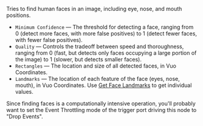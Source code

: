 Tries to find human faces in an image, including eye, nose, and mouth positions.

   - `Minimum Confidence` — The threshold for detecting a face, ranging from 0 (detect more faces, with more false positives) to 1 (detect fewer faces, with fewer false positives).
   - `Quality` — Controls the tradeoff between speed and thoroughness, ranging from 0 (fast, but detects only faces occupying a large portion of the image) to 1 (slower, but detects smaller faces).
   - `Rectangles` — The location and size of all detected faces, in Vuo Coordinates.
   - `Landmarks` — The location of each feature of the face (eyes, nose, mouth), in Vuo Coordinates.  Use [Get Face Landmarks](vuo-node://vuo.image.get.face) to get individual values.

Since finding faces is a computationally intensive operation, you'll probably want to set the Event Throttling mode of the trigger port driving this node to "Drop Events".
